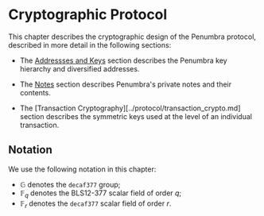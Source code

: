 # Cryptographic Protocol

This chapter describes the cryptographic design of the Penumbra protocol,
described in more detail in the following sections:

- The [Addressses and Keys](./protocol/addresses_keys.md) section describes the Penumbra key hierarchy and diversified addresses.

- The [Notes](./protocol/notes.md) section describes Penumbra's private notes and their contents.

- The [Transaction Cryptography][../protocol/transaction_crypto.md] section describes the symmetric keys used at the level of an individual transaction.

## Notation

We use the following notation in this chapter:

* $\mathbb G$ denotes the `decaf377` group;
* $\mathbb F_q$ denotes the BLS12-377 scalar field of order $q$;
* $\mathbb F_r$ denotes the `decaf377` scalar field of order $r$.
